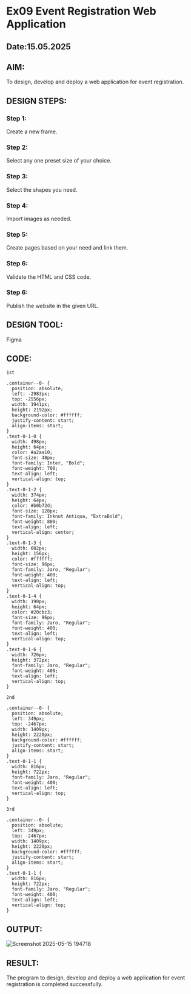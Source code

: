 # Ex09 Event Registration Web Application
## Date:15.05.2025

## AIM:
To design, develop and deploy a web application for event registration.

## DESIGN STEPS:

### Step 1:
Create a new frame.

### Step 2:
Select any one preset size of your choice.

### Step 3:
Select the shapes you need.

### Step 4:
Import images as needed.

### Step 5:
Create pages based on your need and link them.

### Step 6:

Validate the HTML and CSS code.

### Step 6:

Publish the website in the given URL.

## DESIGN TOOL:
Figma

## CODE:
```
1st

.container--0- {
  position: absolute;
  left: -2983px;
  top: -2556px;
  width: 1941px;
  height: 2192px;
  background-color: #ffffff;
  justify-content: start;
  align-items: start;
}
.text-0-1-0 {
  width: 498px;
  height: 64px;
  color: #a2aa10;
  font-size: 48px;
  font-family: Inter, "Bold";
  font-weight: 700;
  text-align: left;
  vertical-align: top;
}
.text-0-1-2 {
  width: 374px;
  height: 64px;
  color: #b0b72d;
  font-size: 128px;
  font-family: Inknut Antiqua, "ExtraBold";
  font-weight: 800;
  text-align: left;
  vertical-align: center;
}
.text-0-1-3 {
  width: 602px;
  height: 156px;
  color: #ffffff;
  font-size: 96px;
  font-family: Jaro, "Regular";
  font-weight: 400;
  text-align: left;
  vertical-align: top;
}
.text-0-1-4 {
  width: 190px;
  height: 64px;
  color: #20cbc3;
  font-size: 96px;
  font-family: Jaro, "Regular";
  font-weight: 400;
  text-align: left;
  vertical-align: top;
}
.text-0-1-6 {
  width: 726px;
  height: 372px;
  font-family: Jaro, "Regular";
  font-weight: 400;
  text-align: left;
  vertical-align: top;
}

2nd

.container--0- {
  position: absolute;
  left: 349px;
  top: -2467px;
  width: 1409px;
  height: 2220px;
  background-color: #ffffff;
  justify-content: start;
  align-items: start;
}
.text-0-1-1 {
  width: 816px;
  height: 722px;
  font-family: Jaro, "Regular";
  font-weight: 400;
  text-align: left;
  vertical-align: top;
}

3rd

.container--0- {
  position: absolute;
  left: 349px;
  top: -2467px;
  width: 1409px;
  height: 2220px;
  background-color: #ffffff;
  justify-content: start;
  align-items: start;
}
.text-0-1-1 {
  width: 816px;
  height: 722px;
  font-family: Jaro, "Regular";
  font-weight: 400;
  text-align: left;
  vertical-align: top;
}
```

## OUTPUT:

![Screenshot 2025-05-15 194718](https://github.com/user-attachments/assets/c2751424-5c85-4706-a9f0-29c7934d216b)

## RESULT:
The program to design, develop and deploy a web application for event registration is completed successfully.
